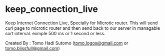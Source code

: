 # keep_connection_live
Keep Internet Connection Live, Specially for Microtic router. This will send curl page to microtic router and then send back to our server in managable sort interval. exmple 500 ms or 1 second or less.

Created By : Tomo Hadi Sutomo (tomo.logos@gmail.com or tomo.blissfull@gmail.com)
